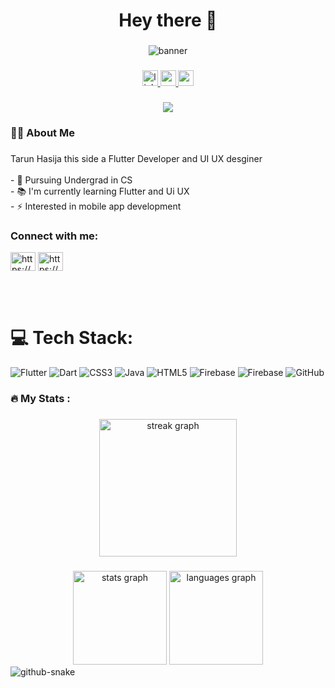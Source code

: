 ###

<h1 align="center">Hey there 👋</h1>

###

<div align="center">


  ![banner](https://github.com/user-attachments/assets/545de039-9999-46b7-9408-6200cd653365)
</div>


###

<div align="center">
  <a href="https://www.linkedin.com/in/tarun-hasija-a5514825b/" target="_blank">
    <img src="https://img.shields.io/static/v1?message=LinkedIn&logo=linkedin&label=&color=0077B5&logoColor=white&labelColor=&style=for-the-badge" height="25" alt="linkedin logo"  />
  </a>
  <a href="ihasijatarun@gmail.com" target="_blank">
    <img src="https://img.shields.io/static/v1?message=Gmail&logo=gmail&label=&color=D14836&logoColor=white&labelColor=&style=for-the-badge" height="25" alt="gmail logo"  />
  </a>
  <a href="https://flowcv.com/resume/7eirnpehqq" style="text-decoration: none; color: inherit;">
  <img src="https://img.shields.io/static/v1?message=Resume&logo=Flutter&label=&color=14d100&logoColor=white&labelColor=&style=for-the-badge" height="25" alt="gmail logo" />
</a>

</div>

###

<div align="center">
  <img src="https://visitor-badge.laobi.icu/badge?page_id=TarunHasija.TarunHasija&"  />
</div>


<h3 align="left">👩‍💻  About Me</h3>

###

<p align="left">Tarun Hasija this side a Flutter Developer and UI UX desginer <br><br>- 🔭 Pursuing Undergrad in CS<br>- 📚 I'm currently learning Flutter and Ui UX<br>- ⚡ Interested in mobile app development </p>

###
<h3 align="left">Connect with me:</h3>
<p align="left">
<a href="https://www.linkedin.com/in/tarun-hasija-a5514825b/" target="blank"><img align="center" src="https://raw.githubusercontent.com/rahuldkjain/github-profile-readme-generator/master/src/images/icons/Social/linked-in-alt.svg" alt="https://www.linkedin.com/in/tarun-hasija-a5514825b/" height="30" width="40" /></a>
<a href="https://www.instagram.com/yaaar_tarun/" target="blank"><img align="center" src="https://raw.githubusercontent.com/rahuldkjain/github-profile-readme-generator/master/src/images/icons/Social/instagram.svg" alt="https://www.instagram.com/yaaar_tarun/" height="30" width="40" /></a>
</p>

<br>
<br>


# 💻 Tech Stack:
![Flutter](https://img.shields.io/badge/Flutter-%2302569B.svg?style=for-the-badge&logo=Flutter&logoColor=white) 
![Dart](https://img.shields.io/badge/dart-%230175C2.svg?style=for-the-badge&logo=dart&logoColor=white) ![CSS3](https://img.shields.io/badge/css3-%23A304FF.svg?style=for-the-badge&logo=css3&logoColor=white)
 ![Java](https://img.shields.io/badge/java-%23ED8B00.svg?style=for-the-badge&logo=openjdk&logoColor=white) ![HTML5](https://img.shields.io/badge/html5-%23E34F26.svg?style=for-the-badge&logo=html5&logoColor=white)  ![Firebase](https://img.shields.io/badge/firebase-%23039BE5.svg?style=for-the-badge&logo=firebase) ![Firebase](https://img.shields.io/badge/figma-%230000FF.svg?style=for-the-badge&logo=figma&logoColor=white) ![GitHub](https://img.shields.io/badge/github-%23121011.svg?style=for-the-badge&logo=github&logoColor=white)


###

<h3 align="left">🔥   My Stats :</h3>

###

<div align="center">
  <img src="https://streak-stats.demolab.com?user=TarunHasija&locale=en&mode=daily&theme=dark&hide_border=false&border_radius=5&order=3" height="220" alt="streak graph"  />
</div>

###

<div align="center">
  <img src="https://github-readme-stats.vercel.app/api?username=TarunHasija&hide_title=false&hide_rank=false&show_icons=true&include_all_commits=true&count_private=true&disable_animations=false&theme=dracula&locale=en&hide_border=false&order=1" height="150" alt="stats graph"  />
  <img src="https://github-readme-stats.vercel.app/api/top-langs?username=TarunHasija&locale=en&hide_title=false&layout=compact&card_width=320&langs_count=5&theme=dracula&hide_border=false&order=2" height="150" alt="languages graph"  />
</div>

<picture>
  <source media="(prefers-color-scheme: dark)" srcset="https://raw.githubusercontent.com/tobiasmeyhoefer/tobiasmeyhoefer/output/github-snake-dark.svg" />
  <source media="(prefers-color-scheme: light)" srcset="https://raw.githubusercontent.com/tobiasmeyhoefer/tobiasmeyhoefer/output/github-snake.svg" />
  <img alt="github-snake" src="https://raw.githubusercontent.com/tobiasmeyhoefer/tobiasmeyhoefer/output/github-snake.svg" />
</picture>

